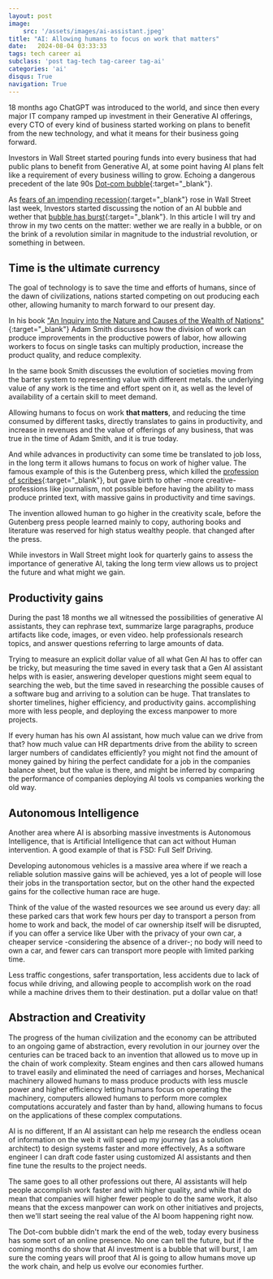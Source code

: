 ```yaml
---
layout: post
image: 
    src: '/assets/images/ai-assistant.jpeg'
title: "AI: Allowing humans to focus on work that matters"
date:   2024-08-04 03:33:33
tags: tech career ai
subclass: 'post tag-tech tag-career tag-ai'
categories: 'ai'
disqus: True
navigation: True
---
```


18 months ago ChatGPT was introduced to the world, and since then every major IT company ramped up investment in their Generative AI offerings, every CTO of every kind of business started working on plans to benefit from the new technology, and what it means for their business going forward.

Investors in Wall Street started pouring funds into every business that had public plans to benefit from Generative AI, at some point having AI plans felt like a requirement of every business willing to grow. Echoing a dangerous precedent of the late 90s [Dot-com bubble](https://en.wikipedia.org/wiki/Dot-com_bubble){:target="_blank"}.

As [fears of an impending recession](https://apnews.com/article/economy-recession-jobs-unemployment-c7f1985b1ab3a7b781920c2693cd0438){:target="_blank"} rose in Wall Street last week, Investors started discussing the notion of an AI bubble and wether that [bubble has burst](https://finance.yahoo.com/news/wall-street-big-tech-ai-100316317.html){:target="_blank"}. In this article I will try and throw in my two cents on the matter: wether we are really in a bubble, or on the brink of a revolution similar in magnitude to the industrial revolution, or something in between.

## Time is the ultimate currency

The goal of technology is to save the time and efforts of humans, since of the dawn of civilizations, nations started competing on out producing each other, allowing humanity to march forward to our present day.

In his book ["An Inquiry into the Nature and Causes of the Wealth of Nations"](https://en.wikipedia.org/wiki/The_Wealth_of_Nations){:target="_blank"} Adam Smith discusses how the division of work can produce improvements in the productive powers of labor, how allowing workers to focus on single tasks can multiply production, increase the product quality, and reduce complexity.

In the same book Smith discusses the evolution of societies moving from the barter system to representing value with different metals. the underlying value of any work is the time and effort spent on it, as well as the level of availability of a certain skill to meet demand.

Allowing humans to focus on work **that matters**, and reducing the time consumed by different tasks, directly translates to gains in productivity, and increase in revenues and the value of offerings of any business, that was true in the time of Adam Smith, and it is true today.

And while advances in productivity can some time be translated to job loss, in the long term it allows humans to focus on work of higher value. The famous example of this is the Gutenberg press, which killed the [profession of scribes](https://en.wikipedia.org/wiki/Scribe){:target="_blank"}, but gave birth to other -more creative- professions like journalism, not possible before having the ability to mass produce printed text, with massive gains in productivity and time savings.

The invention allowed human to go higher in the creativity scale, before the Gutenberg press people learned mainly to copy, authoring books and literature was reserved for high status wealthy people. that changed after the press.

While investors in Wall Street might look for quarterly gains to assess the importance of generative AI, taking the long term view allows us to project the future and what might we gain.

## Productivity gains

During the past 18 months we all witnessed the possibilities of generative AI assistants, they can rephrase text, summarize large paragraphs, produce artifacts like code, images, or even video. help professionals research topics, and answer questions referring to large amounts of data.

Trying to measure an explicit dollar value of all what Gen AI has to offer can be tricky, but measuring the time saved in every task that a Gen AI assistant helps with is easier, answering developer questions might seem equal to searching the web, but the time saved in researching the possible causes of a software bug and arriving to a solution can be huge. That translates to shorter timelines, higher efficiency, and productivity gains. accomplishing more with less people, and deploying the excess manpower to more projects.

If every human has his own AI assistant, how much value can we drive from that? how much value can HR departments drive from the ability to screen larger numbers of candidates efficiently? you might not find the amount of money gained by hiring the perfect candidate for a job in the companies balance sheet, but the value is there, and might be inferred by comparing the performance of companies deploying AI tools vs companies working the old way.

## Autonomous Intelligence

Another area where AI is absorbing massive investments is Autonomous Intelligence, that is Artificial Intelligence that can act without Human intervention. A good example of that is FSD: Full Self Driving.

Developing autonomous vehicles is a massive area where if we reach a reliable solution massive gains will be achieved, yes a lot of people will lose their jobs in the transportation sector, but on the other hand the expected gains for the collective human race are huge.

Think of the value of the wasted resources we see around us every day: all these parked cars that work few hours per day to transport a person from home to work and back, the model of car ownership itself will be disrupted, if you can offer a service like Uber with the privacy of your own car, a cheaper service -considering the absence of a driver-; no body will need to own a car, and fewer cars can transport more people with limited parking time. 

Less traffic congestions, safer transportation, less accidents due to lack of focus while driving, and allowing people to accomplish work on the road while a machine drives them to their destination. put a dollar value on that! 

## Abstraction and Creativity

The progress of the human civilization and the economy can be attributed to an ongoing game of abstraction, every revolution in our journey over the centuries can be traced back to an invention that allowed us to move up in the chain of work complexity. Steam engines and then cars allowed humans to travel easily and eliminated the need of carriages and horses, Mechanical machinery allowed humans to mass produce products with less muscle power and higher efficiency letting humans focus on operating the machinery, computers allowed humans to perform more complex computations accurately and faster than by hand, allowing humans to focus on the applications of these complex computations.

AI is no different, If an AI assistant can help me research the endless ocean of information on the web it will speed up my journey (as a solution architect) to design systems faster and more effectively, As a software engineer I can draft code faster using customized AI assistants and then fine tune the results to the project needs.

The same goes to all other professions out there, AI assistants will help people accomplish work faster and with higher quality, and while that do mean that companies will higher fewer people to do the same work, it also means that the excess manpower can work on other initiatives and projects, then we'll start seeing the real value of the AI boom happening right now.

The Dot-com bubble didn't mark the end of the web, today every business has some sort of an online presence. No one can tell the future, but if the coming months do show that AI investment is a bubble that will burst, I am sure the coming years will proof that AI is going to allow humans move up the work chain, and help us evolve our economies further.